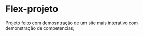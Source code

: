 # Flex-projeto

Projeto feito com demosntração de um site mais interativo com demonstração de competencias;
